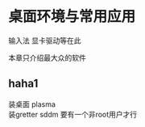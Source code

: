# 桌面环境与常用应用


输入法 显卡驱动等在此

本章只介绍最大众的软件


## haha1
装桌面    plasma  
装gretter  sddm  要有一个非root用户才行


<!-- # 显卡

optimus-manager 
N卡这个非常好用了已经

# 输入法
由于搜狗输入法令人堪忧的包质量和更新速度，此处选用fcitx5的默认输入法 

看图  feh  nomacs
-->
